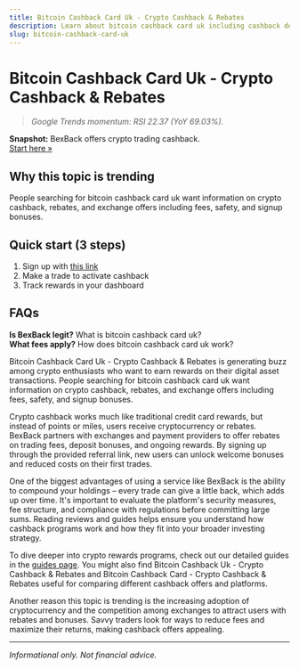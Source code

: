 ```yaml
---
title: Bitcoin Cashback Card Uk - Crypto Cashback & Rebates
description: Learn about bitcoin cashback card uk including cashback deals, bonus offers, and how to maximize your crypto rewards.
slug: bitcoin-cashback-card-uk
---
```


# Bitcoin Cashback Card Uk - Crypto Cashback & Rebates

> _Google Trends momentum: RSI 22.37 (YoY 69.03%)._

**Snapshot:** BexBack offers crypto trading cashback.  
[Start here »](https://link.bexback.com/vfPttJ)

## Why this topic is trending
People searching for bitcoin cashback card uk want information on crypto cashback, rebates, and exchange offers including fees, safety, and signup bonuses.

## Quick start (3 steps)
1) Sign up with [this link](https://link.bexback.com/vfPttJ)  
2) Make a trade to activate cashback  
3) Track rewards in your dashboard

## FAQs
**Is BexBack legit?** What is bitcoin cashback card uk?  
**What fees apply?** How does bitcoin cashback card uk work?

Bitcoin Cashback Card Uk - Crypto Cashback & Rebates is generating buzz among crypto enthusiasts who want to earn rewards on their digital asset transactions. People searching for bitcoin cashback card uk want information on crypto cashback, rebates, and exchange offers including fees, safety, and signup bonuses.

Crypto cashback works much like traditional credit card rewards, but instead of points or miles, users receive cryptocurrency or rebates. BexBack partners with exchanges and payment providers to offer rebates on trading fees, deposit bonuses, and ongoing rewards. By signing up through the provided referral link, new users can unlock welcome bonuses and reduced costs on their first trades.

One of the biggest advantages of using a service like BexBack is the ability to compound your holdings – every trade can give a little back, which adds up over time. It's important to evaluate the platform's security measures, fee structure, and compliance with regulations before committing large sums. Reading reviews and guides helps ensure you understand how cashback programs work and how they fit into your broader investing strategy.

To dive deeper into crypto rewards programs, check out our detailed guides in the [guides page](/content/guides.md). You might also find Bitcoin Cashback Uk - Crypto Cashback & Rebates and Bitcoin Cashback Card - Crypto Cashback & Rebates useful for comparing different cashback offers and platforms.

Another reason this topic is trending is the increasing adoption of cryptocurrency and the competition among exchanges to attract users with rebates and bonuses. Savvy traders look for ways to reduce fees and maximize their returns, making cashback offers appealing.

---
_Informational only. Not financial advice._
